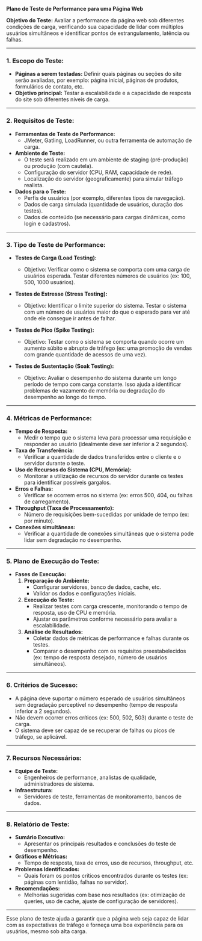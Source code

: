 **Plano de Teste de Performance para uma Página Web**

**Objetivo do Teste:**
Avaliar a performance da página web sob diferentes condições de carga, verificando sua capacidade de lidar com múltiplos usuários simultâneos e identificar pontos de estrangulamento, latência ou falhas.

---

### 1. **Escopo do Teste:**
- **Páginas a serem testadas:** Definir quais páginas ou seções do site serão avaliadas, por exemplo: página inicial, páginas de produtos, formulários de contato, etc.
- **Objetivo principal:** Testar a escalabilidade e a capacidade de resposta do site sob diferentes níveis de carga.

---

### 2. **Requisitos de Teste:**
- **Ferramentas de Teste de Performance:**
  - JMeter, Gatling, LoadRunner, ou outra ferramenta de automação de carga.
- **Ambiente de Teste:**
  - O teste será realizado em um ambiente de staging (pré-produção) ou produção (com cautela).
  - Configuração do servidor (CPU, RAM, capacidade de rede).
  - Localização do servidor (geograficamente) para simular tráfego realista.
- **Dados para o Teste:**
  - Perfis de usuários (por exemplo, diferentes tipos de navegação).
  - Dados de carga simulada (quantidade de usuários, duração dos testes).
  - Dados de conteúdo (se necessário para cargas dinâmicas, como login e cadastros).

---

### 3. **Tipo de Teste de Performance:**
- **Testes de Carga (Load Testing):** 
  - Objetivo: Verificar como o sistema se comporta com uma carga de usuários esperada. Testar diferentes números de usuários (ex: 100, 500, 1000 usuários).
  
- **Testes de Estresse (Stress Testing):** 
  - Objetivo: Identificar o limite superior do sistema. Testar o sistema com um número de usuários maior do que o esperado para ver até onde ele consegue ir antes de falhar.
  
- **Testes de Pico (Spike Testing):** 
  - Objetivo: Testar como o sistema se comporta quando ocorre um aumento súbito e abrupto de tráfego (ex: uma promoção de vendas com grande quantidade de acessos de uma vez).
  
- **Testes de Sustentação (Soak Testing):**
  - Objetivo: Avaliar o desempenho do sistema durante um longo período de tempo com carga constante. Isso ajuda a identificar problemas de vazamento de memória ou degradação do desempenho ao longo do tempo.

---

### 4. **Métricas de Performance:**
- **Tempo de Resposta:**
  - Medir o tempo que o sistema leva para processar uma requisição e responder ao usuário (idealmente deve ser inferior a 2 segundos).
- **Taxa de Transferência:**
  - Verificar a quantidade de dados transferidos entre o cliente e o servidor durante o teste.
- **Uso de Recursos do Sistema (CPU, Memória):**
  - Monitorar a utilização de recursos do servidor durante os testes para identificar possíveis gargalos.
- **Erros e Falhas:**
  - Verificar se ocorrem erros no sistema (ex: erros 500, 404, ou falhas de carregamento).
- **Throughput (Taxa de Processamento):**
  - Número de requisições bem-sucedidas por unidade de tempo (ex: por minuto).
- **Conexões simultâneas:**
  - Verificar a quantidade de conexões simultâneas que o sistema pode lidar sem degradação no desempenho.

---

### 5. **Plano de Execução do Teste:**
- **Fases de Execução:**
  1. **Preparação do Ambiente:**
     - Configurar servidores, banco de dados, cache, etc.
     - Validar os dados e configurações iniciais.
  2. **Execução do Teste:**
     - Realizar testes com carga crescente, monitorando o tempo de resposta, uso de CPU e memória.
     - Ajustar os parâmetros conforme necessário para avaliar a escalabilidade.
  3. **Análise de Resultados:**
     - Coletar dados de métricas de performance e falhas durante os testes.
     - Comparar o desempenho com os requisitos preestabelecidos (ex: tempo de resposta desejado, número de usuários simultâneos).

---

### 6. **Critérios de Sucesso:**
- A página deve suportar o número esperado de usuários simultâneos sem degradação perceptível no desempenho (tempo de resposta inferior a 2 segundos).
- Não devem ocorrer erros críticos (ex: 500, 502, 503) durante o teste de carga.
- O sistema deve ser capaz de se recuperar de falhas ou picos de tráfego, se aplicável.

---

### 7. **Recursos Necessários:**
- **Equipe de Teste:**
  - Engenheiros de performance, analistas de qualidade, administradores de sistema.
- **Infraestrutura:**
  - Servidores de teste, ferramentas de monitoramento, bancos de dados.

---

### 8. **Relatório de Teste:**
- **Sumário Executivo:**
  - Apresentar os principais resultados e conclusões do teste de desempenho.
- **Gráficos e Métricas:**
  - Tempo de resposta, taxa de erros, uso de recursos, throughput, etc.
- **Problemas Identificados:**
  - Quais foram os pontos críticos encontrados durante os testes (ex: páginas com lentidão, falhas no servidor).
- **Recomendações:**
  - Melhorias sugeridas com base nos resultados (ex: otimização de queries, uso de cache, ajuste de configuração de servidores).

---

Esse plano de teste ajuda a garantir que a página web seja capaz de lidar com as expectativas de tráfego e forneça uma boa experiência para os usuários, mesmo sob alta carga.